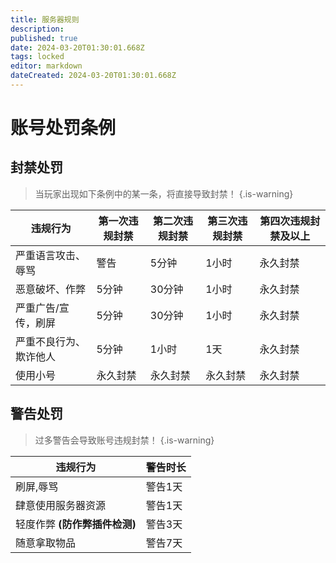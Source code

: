 ```yaml
---
title: 服务器规则
description: 
published: true
date: 2024-03-20T01:30:01.668Z
tags: locked
editor: markdown
dateCreated: 2024-03-20T01:30:01.668Z
---
```


# 账号处罚条例
## 封禁处罚
> 当玩家出现如下条例中的某一条，将直接导致封禁！
{.is-warning}

| 违规行为       | 第一次违规封禁   | 第二次违规封禁   | 第三次违规封禁   | 第四次违规封禁及以上 |
|-------------|--------------|--------------|--------------|-----------|
| 严重语言攻击、辱骂 | 警告         | 5分钟        | 1小时         | 永久封禁          |
| 恶意破坏、作弊 | 5分钟        | 30分钟       | 1小时         | 永久封禁          |
| 严重广告/宣传，刷屏      | 5分钟        | 30分钟       | 1小时         | 永久封禁          |
| 严重不良行为、欺诈他人  | 5分钟        | 1小时         | 1天           | 永久封禁          |
| 使用小号      | 永久封禁       | 永久封禁       | 永久封禁       | 永久封禁       |

## 警告处罚
> 过多警告会导致账号违规封禁！
{.is-warning}

|违规行为|警告时长|
|-|-|
|刷屏,辱骂|警告1天|
|肆意使用服务器资源|警告1天|
|轻度作弊 **(防作弊插件检测)** |警告3天|
|随意拿取物品|警告7天|
